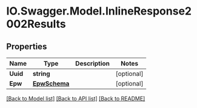 # IO.Swagger.Model.InlineResponse2002Results
## Properties

Name | Type | Description | Notes
------------ | ------------- | ------------- | -------------
**Uuid** | **string** |  | [optional] 
**Epw** | [**EpwSchema**](EpwSchema.md) |  | [optional] 

[[Back to Model list]](../README.md#documentation-for-models) [[Back to API list]](../README.md#documentation-for-api-endpoints) [[Back to README]](../README.md)

